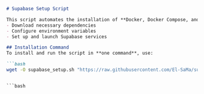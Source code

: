 ```markdown
# Supabase Setup Script

This script automates the installation of **Docker, Docker Compose, and Supabase** on a **Debian-based VM**. It will:
- Download necessary dependencies
- Configure environment variables
- Set up and launch Supabase services

## Installation Command
To install and run the script in **one command**, use:

```bash
wget -O supabase_setup.sh "https://raw.githubusercontent.com/El-SaMa/supabase/2c648adbab1a5fc3ffdf9957da4dffa56ce23060/supabase_setup.sh" && chmod +x supabase_setup.sh && ./supabase_setup.sh
```
```

```bash

